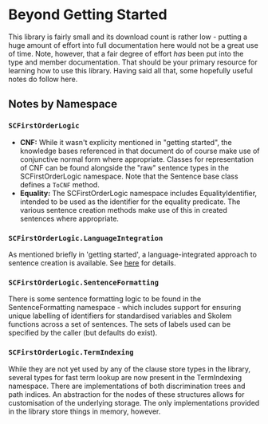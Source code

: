 ﻿# Beyond Getting Started

This library is fairly small and its download count is rather low - putting a huge amount of effort into full documentation here would not be a great use of time.
Note, however, that a fair degree of effort *has* been put into the type and member documentation. That should be your primary resource for learning how to use this library.
Having said all that, some hopefully useful notes do follow here.

## Notes by Namespace

### `SCFirstOrderLogic`

* **CNF:** While it wasn't explicity mentioned in "getting started", the knowledge bases referenced in that document do of course make use of conjunctive normal form where appropriate.
  Classes for representation of CNF can be found alongside the "raw" sentence types in the SCFirstOrderLogic namespace.
  Note that the Sentence base class defines a `ToCNF` method.
* **Equality:** The SCFirstOrderLogic namespace includes EqualityIdentifier, intended to be used as the identifier for the equality predicate.
  The various sentence creation methods make use of this in created sentences where appropriate.

### `SCFirstOrderLogic.LanguageIntegration`

As mentioned briefly in 'getting started', a language-integrated approach to sentence creation is available. See [here](beyond-getting-started/language-integration.md) for details.

### `SCFirstOrderLogic.SentenceFormatting`

There is some sentence formatting logic to be found in the SentenceFormatting namespace - which includes support for ensuring unique labelling of identifiers for standardised variables and Skolem functions across a set of sentences.
The sets of labels used can be specified by the caller (but defaults do exist).

### `SCFirstOrderLogic.TermIndexing`

While they are not yet used by any of the clause store types in the library, several types for fast term lookup are now present in the TermIndexing namespace.
There are implementations of both discrimination trees and path indices.
An abstraction for the nodes of these structures allows for customisation of the underlying storage.
The only implementations provided in the library store things in memory, however.
